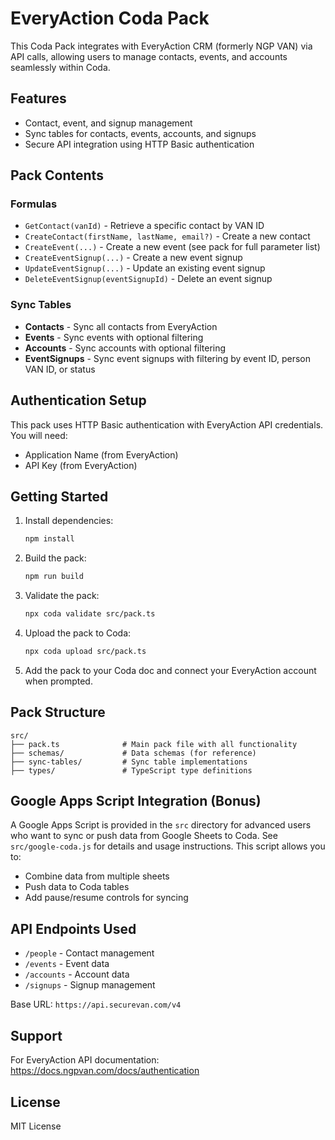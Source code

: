 # EveryAction Coda Pack

This Coda Pack integrates with EveryAction CRM (formerly NGP VAN) via API calls, allowing users to manage contacts, events, and accounts seamlessly within Coda.

## Features

- Contact, event, and signup management
- Sync tables for contacts, events, accounts, and signups
- Secure API integration using HTTP Basic authentication

## Pack Contents

### Formulas
- `GetContact(vanId)` - Retrieve a specific contact by VAN ID
- `CreateContact(firstName, lastName, email?)` - Create a new contact
- `CreateEvent(...)` - Create a new event (see pack for full parameter list)
- `CreateEventSignup(...)` - Create a new event signup
- `UpdateEventSignup(...)` - Update an existing event signup
- `DeleteEventSignup(eventSignupId)` - Delete an event signup

### Sync Tables
- **Contacts** - Sync all contacts from EveryAction
- **Events** - Sync events with optional filtering
- **Accounts** - Sync accounts with optional filtering
- **EventSignups** - Sync event signups with filtering by event ID, person VAN ID, or status

## Authentication Setup

This pack uses HTTP Basic authentication with EveryAction API credentials. You will need:
- Application Name (from EveryAction)
- API Key (from EveryAction)

## Getting Started

1. Install dependencies:
   ```bash
   npm install
   ```
2. Build the pack:
   ```bash
   npm run build
   ```
3. Validate the pack:
   ```bash
   npx coda validate src/pack.ts
   ```
4. Upload the pack to Coda:
   ```bash
   npx coda upload src/pack.ts
   ```
5. Add the pack to your Coda doc and connect your EveryAction account when prompted.

## Pack Structure

```
src/
├── pack.ts              # Main pack file with all functionality
├── schemas/             # Data schemas (for reference)
├── sync-tables/         # Sync table implementations
├── types/               # TypeScript type definitions
```

## Google Apps Script Integration (Bonus)

A Google Apps Script is provided in the `src` directory for advanced users who want to sync or push data from Google Sheets to Coda. See `src/google-coda.js` for details and usage instructions. This script allows you to:
- Combine data from multiple sheets
- Push data to Coda tables
- Add pause/resume controls for syncing

## API Endpoints Used

- `/people` - Contact management
- `/events` - Event data
- `/accounts` - Account data
- `/signups` - Signup management

Base URL: `https://api.securevan.com/v4`

## Support

For EveryAction API documentation: https://docs.ngpvan.com/docs/authentication

## License

MIT License